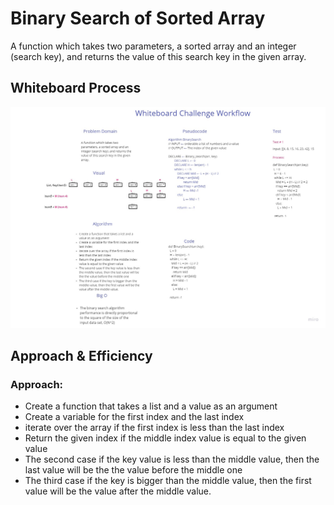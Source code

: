 # Binary Search of Sorted Array
A function which takes two parameters, a sorted array and an integer (search key), and returns the value of this search key in the given array.


## Whiteboard Process

![Whiteboard Workflow](../assets/Binary_Search.jpg)


## Approach & Efficiency

### Approach:

- Create a function that takes a list and a value as an argument
- Create a variable for the first index and the last index
- iterate over the array if the first index is less than the last index
- Return the given index if the middle index value is equal to the given value
- The second case if the key value is less than the middle value, then the last value will be the the value before the middle one
- The third case if the key is bigger than the middle value, then the first value will be the value after the middle value.

